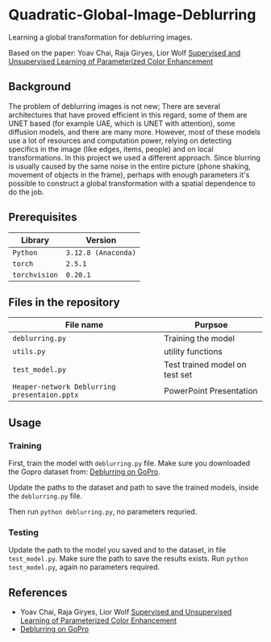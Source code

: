 # Quadratic-Global-Image-Deblurring
Learning a global transformation for deblurring images.

Based on the paper:
Yoav Chai, Raja Giryes, Lior Wolf [Supervised and Unsupervised Learning of Parameterized Color Enhancement](https://arxiv.org/abs/2001.05843)

## Background
The problem of deblurring images is not new; There are several architectures that have proved efficient in this regard, some of them are UNET based (for example UAE, which is UNET with attention), some diffusion models, and there are many more.
However, most of these models use a lot of resources and computation power, relying on detecting specifics in the image (like edges, items, people) and on local transformations. In this project we used a different approach.
Since blurring is usually caused by the same noise in the entire picture (phone shaking, movement of objects in the frame), perhaps with enough parameters it's possible to construct a global transformation with a spatial dependence to do the job.


## Prerequisites
|Library         | Version |
|----------------------|----|
|`Python`|  `3.12.8 (Anaconda)`|
|`torch`|  `2.5.1`|
|`torchvision`|  `0.20.1`|

## Files in the repository

|File name         | Purpsoe |
|----------------------|------|
|`deblurring.py`| Training the model|
|`utils.py`| utility functions|
|`test_model.py`| Test trained model on test set|
|`Heaper-network Deblurring presentaion.pptx`| PowerPoint Presentation|


## Usage

### Training
First, train the model with `deblurring.py` file. Make sure you downloaded the Gopro dataset from:
[Deblurring on GoPro](https://paperswithcode.com/sota/deblurring-on-gopro).

Update the paths to the dataset and path to save the trained models, inside the `deblurring.py` file.

Then run `python deblurring.py`, no parameters requried.


### Testing
Update the path to the model you saved and to the dataset, in file `test_model.py`.
Make sure the path to save the results exists.
Run `python test_model.py`, again no parameters required.


## References
* Yoav Chai, Raja Giryes, Lior Wolf [Supervised and Unsupervised Learning of Parameterized Color Enhancement]([https://arxiv.org/abs/2001.05843])
* [Deblurring on GoPro]([https://paperswithcode.com/sota/deblurring-on-gopro])



